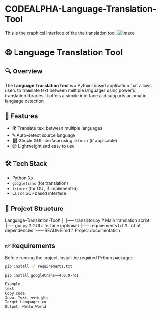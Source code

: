 # CODEALPHA-Language-Translation-Tool
This is the graphical interface of the the translation tool.
![image](https://github.com/user-attachments/assets/1c32179d-b13c-4ef7-b6f5-b40e89e8293a)

# 🌐 Language Translation Tool

## 🔍 Overview

The **Language Translation Tool** is a Python-based application that allows users to translate text between multiple languages using powerful translation libraries. It offers a simple interface and supports automatic language detection.

## 🚀 Features

- 🌍 Translate text between multiple languages
- 🔤 Auto-detect source language
- 🧑‍💻 Simple GUI interface using `tkinter` (if applicable)
- 📦 Lightweight and easy to use

## 🛠️ Tech Stack

- Python 3.x
- `googletrans` (for translation)
- `tkinter` (for GUI, if implemented)
- CLI or GUI-based interface

## 📁 Project Structure
 Language-Translation-Tool/
│
├── translator.py # Main translation script
├── gui.py # GUI interface (optional)
├── requirements.txt # List of dependencies
└── README.md # Project documentation


## ✅ Requirements

Before running the project, install the required Python packages:

```bash
pip install -r requirements.txt

pip install googletrans==4.0.0-rc1

Example
text
Copy code
Input Text: नमस्ते दुनिया
Target Language: en
Output: Hello World
